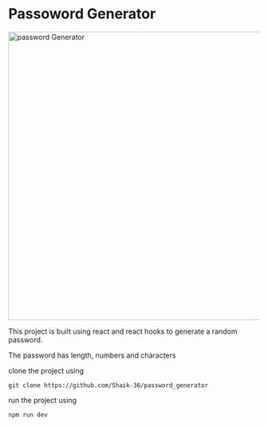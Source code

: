 # Passoword Generator 

<img width="578" alt="password Generator" src="https://github.com/user-attachments/assets/6bee3022-ce72-4edd-b455-e7636c295272">

This project is built using react and react hooks to generate a random password.

The password has length, numbers and characters 

clone the project using 

`
git clone https://github.com/Shaik-36/password_generator
`

run the project using

`
npm run dev
`
